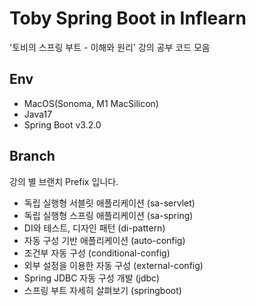 # Toby Spring Boot in Inflearn
'토비의 스프링 부트 - 이해와 원리' 강의 공부 코드 모음

## Env
* MacOS(Sonoma, M1 MacSilicon)
* Java17
* Spring Boot v3.2.0

## Branch
강의 별 브랜치 Prefix 입니다.
* 독립 실행형 서블릿 애플리케이션 (sa-servlet)
* 독립 실행형 스프링 애플리케이션 (sa-spring)
* DI와 테스트, 디자인 패턴 (di-pattern)
* 자동 구성 기반 애플리케이션 (auto-config)
* 조건부 자동 구성 (conditional-config)
* 외부 설정을 이용한 자동 구성 (external-config)
* Spring JDBC 자동 구성 개발 (jdbc)
* 스프링 부트 자세히 살펴보기 (springboot)